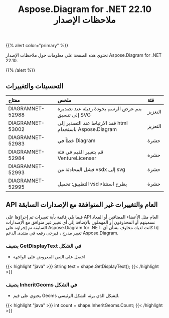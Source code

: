 ﻿---
title: Aspose.Diagram for .NET 22.10 ملاحظات الإصدار
type: docs
weight: 18
url: /ar/net/aspose-diagram-for-net-22-10-release-notes/
---
{{% alert color="primary" %}} 

تحتوي هذه الصفحة على معلومات حول ملاحظات الإصدار Aspose.Diagram for .NET 22.10.

{{% /alert %}} 
## **التحسينات والتغييرات**

|**مفتاح**|**ملخص**|**فئة**|
|:- |:- |:- |
|DIAGRAMNET-52988|يتم عرض الرسم بجودة رديئة عند تصديره إلى تنسيق SVG|التعزيز|
|DIAGRAMNET-53002|فقد الارتباط عند التصدير إلى html باستخدام Aspose.Diagram|التعزيز|
|DIAGRAMNET-52983|خطأ في Diagram|حشرة|
|DIAGRAMNET-52984|قم بتغيير القيم في فئة VentureLicenser|حشرة|
|DIAGRAMNET-52993|فشل المحادثة من vsdx إلى svg|حشرة|
|DIAGRAMNET-52995|التطبيق: تحميل vsd يطرح استثناء|حشرة|

## **API العام والتغييرات غير المتوافقة مع الإصدارات السابقة**
فيما يلي قائمة بأية تغييرات تم إجراؤها على API العام مثل الأعضاء المضافين أو المعاد تسميتهم أو المحذوفون أو المهملون بالإضافة إلى أي تغيير غير متوافق مع الإصدارات السابقة تم إجراؤه على Aspose.Diagram for .NET. إذا كانت لديك مخاوف بشأن أي تغيير مدرج ، فيرجى رفعه في منتدى الدعم Aspose.Diagram.

### **يضيف GetDisplayText في الشكل**
- احصل على النص المعروض على الواجهة

{{< highlight "java" >}}
String text = shape.GetDisplayText();
{{< /highlight >}}

### **يضيف InheritGeoms في الشكل**
- يحتوي على قيم Geoms للشكل الذي يرثه الشكل الرئيسي.

{{< highlight "java" >}}
int count = shape.InheritGeoms.Count;
{{< /highlight >}}